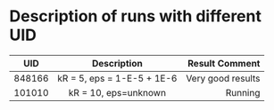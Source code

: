 # Description of runs with different UID

UID    | Description                   | Result Comment                        |
-------|:-----------------------------:|--------------------------------------:|
848166 | kR = 5, eps = 1-E-5 + 1E-6    | Very good results                     |
101010 | kR = 10, eps=unknown          | Running                               |
